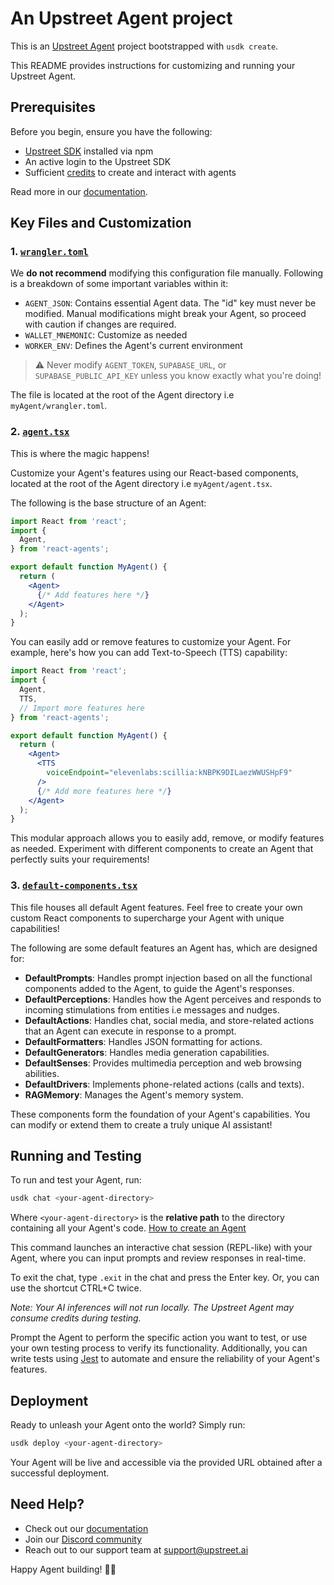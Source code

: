 # An Upstreet Agent project

This is an [Upstreet Agent](https://www.upstreet.ai/) project bootstrapped with `usdk create`.

This README provides instructions for customizing and running your Upstreet Agent.

## Prerequisites

Before you begin, ensure you have the following:

- [Upstreet SDK](https://www.upstreet.ai/sdk) installed via npm
- An active login to the Upstreet SDK
- Sufficient [credits](https://www.upstreet.ai/credits) to create and interact with agents

Read more in our [documentation](https://docs.upstreet.ai/install).

## Key Files and Customization

### 1. [`wrangler.toml`](./wrangler.toml)

We **do not recommend** modifying this configuration file manually. Following is a breakdown of some important variables within it:

- `AGENT_JSON`: Contains essential Agent data. The "id" key must never be modified. Manual modifications might break your Agent, so proceed with caution if changes are required.
- `WALLET_MNEMONIC`: Customize as needed
- `WORKER_ENV`: Defines the Agent's current environment

> ⚠️ Never modify `AGENT_TOKEN`, `SUPABASE_URL`, or `SUPABASE_PUBLIC_API_KEY` unless you know exactly what you're doing!

The file is located at the root of the Agent directory i.e `myAgent/wrangler.toml`.

### 2. [`agent.tsx`](./agent.tsx)

This is where the magic happens!

Customize your Agent's features using our React-based components, located at the root of the Agent directory i.e `myAgent/agent.tsx`.

The following is the base structure of an Agent:

```jsx
import React from 'react';
import {
  Agent,
} from 'react-agents';

export default function MyAgent() {
  return (
    <Agent>
      {/* Add features here */}
    </Agent>
  );
}
```

You can easily add or remove features to customize your Agent. For example, here's how you can add Text-to-Speech (TTS) capability:

```jsx
import React from 'react';
import {
  Agent,
  TTS,
  // Import more features here
} from 'react-agents';

export default function MyAgent() {
  return (
    <Agent>
      <TTS
        voiceEndpoint="elevenlabs:scillia:kNBPK9DILaezWWUSHpF9" 
      />
      {/* Add more features here */}
    </Agent>
  );
}
```

This modular approach allows you to easily add, remove, or modify features as needed. Experiment with different components to create an Agent that perfectly suits your requirements!

### 3. [`default-components.tsx`](./packages/upstreet-agent/packages/react-agents/default-components.tsx)

This file houses all default Agent features. Feel free to create your own custom React components to supercharge your Agent with unique capabilities!

The following are some default features an Agent has, which are designed for:

- **DefaultPrompts**: Handles prompt injection based on all the functional components added to the Agent, to guide the Agent's responses.
- **DefaultPerceptions**: Handles how the Agent perceives and responds to incoming stimulations from entities i.e messages and nudges.
- **DefaultActions**: Handles chat, social media, and store-related actions that an Agent can execute in response to a prompt.
- **DefaultFormatters**: Handles JSON formatting for actions.
- **DefaultGenerators**: Handles media generation capabilities.
- **DefaultSenses**: Provides multimedia perception and web browsing abilities.
- **DefaultDrivers**: Implements phone-related actions (calls and texts).
- **RAGMemory**: Manages the Agent's memory system.

These components form the foundation of your Agent's capabilities. You can modify or extend them to create a truly unique AI assistant!

## Running and Testing

To run and test your Agent, run:
```bash
usdk chat <your-agent-directory>
```

Where `<your-agent-directory>` is the **relative path** to the directory containing all your Agent's code. [How to create an Agent](/create-an-agent#file-structure)

This command launches an interactive chat session (REPL-like) with your Agent, where you can input prompts and review responses in real-time.

To exit the chat, type `.exit` in the chat and press the Enter key. Or, you can use the shortcut CTRL+C twice.

*Note: Your AI inferences will not run locally. The Upstreet Agent may consume credits during testing.*

Prompt the Agent to perform the specific action you want to test, or use your own testing process to verify its functionality. Additionally, you can write tests using [Jest](https://jestjs.io/) to automate and ensure the reliability of your Agent's features.

## Deployment

Ready to unleash your Agent onto the world? Simply run:

```bash
usdk deploy <your-agent-directory>
```

Your Agent will be live and accessible via the provided URL obtained after a successful deployment.

## Need Help?

- Check out our [documentation](https://docs.upstreet.ai)
- Join our [Discord community](https://upstreet.ai/usdk-discord)
- Reach out to our support team at [support@upstreet.ai](mailto:support@upstreet.ai)

Happy Agent building! 🤖✨